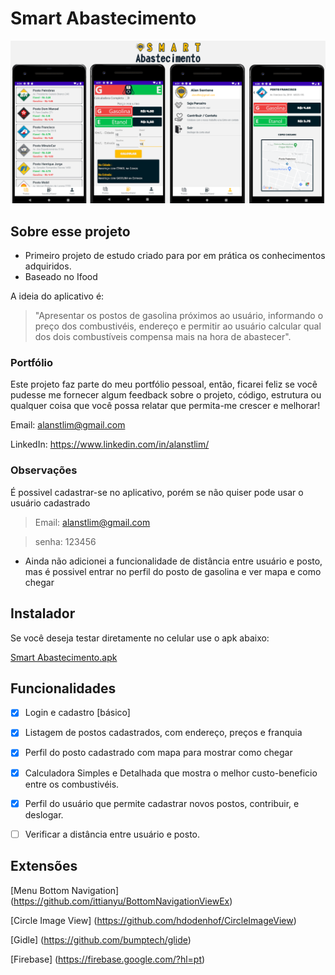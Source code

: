 # Smart Abastecimento

<img src="https://github.com/alanstlim/smart-abastecimento/blob/master/Screens.png" alt="drawing" width="700"/>

## Sobre esse projeto
* Primeiro projeto de estudo criado para por em prática os conhecimentos adquiridos.
* Baseado no Ifood

A ideia do aplicativo é:

>"Apresentar os postos de gasolina próximos ao usuário, informando o preço dos combustivéis, endereço e permitir ao usuário calcular qual dos dois combustíveis compensa mais na hora de abastecer".

### Portfólio

Este projeto faz parte do meu portfólio pessoal, então, ficarei feliz se você pudesse me fornecer algum feedback sobre o projeto, código, estrutura ou qualquer coisa que você possa relatar que permita-me crescer e melhorar!

Email: alanstlim@gmail.com

LinkedIn: https://www.linkedin.com/in/alanstlim/

### Observações

É possivel cadastrar-se no aplicativo, porém se não quiser pode usar o usuário cadastrado
> Email: alanstlim@gmail.com

> senha: 123456

* Ainda não adicionei a funcionalidade de distância entre usuário e posto, mas é possivel entrar no perfil do posto de gasolina e ver mapa e como chegar

## Instalador

Se você deseja testar diretamente no celular use o apk abaixo:

[Smart Abastecimento.apk](https://drive.google.com/file/d/1S7Zb7xYYyPnQv0WT0T40cUAbz-CGMmDl/view?usp=sharing)

## Funcionalidades
- [x] Login e cadastro [básico]
  
- [x] Listagem de postos cadastrados, com endereço, preços e franquia
  
- [x] Perfil do posto cadastrado com mapa para mostrar como chegar
  
- [x] Calculadora Simples e Detalhada que mostra o melhor custo-beneficio entre os combustivéis.

- [x] Perfil do usuário que permite cadastrar novos postos, contribuir, e deslogar.

- [ ] Verificar a distância entre usuário e posto.

## Extensões

[Menu Bottom Navigation] (https://github.com/ittianyu/BottomNavigationViewEx)

[Circle Image View] (https://github.com/hdodenhof/CircleImageView)

[Gidle] (https://github.com/bumptech/glide)

[Firebase] (https://firebase.google.com/?hl=pt)
